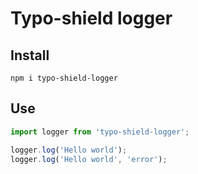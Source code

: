 # Typo-shield logger

## Install

`npm i typo-shield-logger`

## Use

```typescript
import logger from 'typo-shield-logger';

logger.log('Hello world');
logger.log('Hello world', 'error');
```
